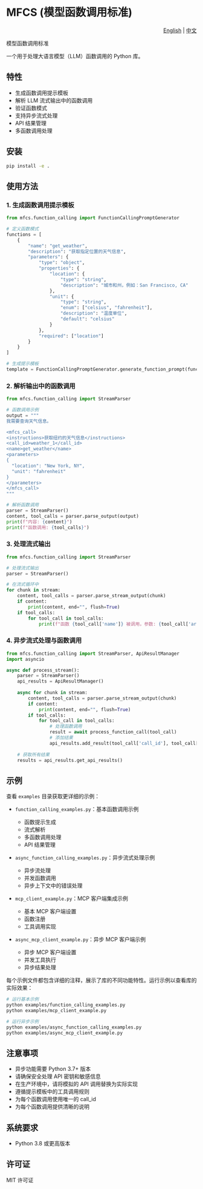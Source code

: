 # MFCS (模型函数调用标准)

<div align="right">
  <a href="README.md">English</a> | 
  <a href="README_CN.md">中文</a>
</div>

模型函数调用标准

一个用于处理大语言模型（LLM）函数调用的 Python 库。

## 特性

- 生成函数调用提示模板
- 解析 LLM 流式输出中的函数调用
- 验证函数模式
- 支持异步流式处理
- API 结果管理
- 多函数调用处理

## 安装

```bash
pip install -e .
```

## 使用方法

### 1. 生成函数调用提示模板

```python
from mfcs.function_calling import FunctionCallingPromptGenerator

# 定义函数模式
functions = [
    {
        "name": "get_weather",
        "description": "获取指定位置的天气信息",
        "parameters": {
            "type": "object",
            "properties": {
                "location": {
                    "type": "string",
                    "description": "城市和州，例如：San Francisco, CA"
                },
                "unit": {
                    "type": "string",
                    "enum": ["celsius", "fahrenheit"],
                    "description": "温度单位",
                    "default": "celsius"
                }
            },
            "required": ["location"]
        }
    }
]

# 生成提示模板
template = FunctionCallingPromptGenerator.generate_function_prompt(functions)
```

### 2. 解析输出中的函数调用

```python
from mfcs.function_calling import StreamParser

# 函数调用示例
output = """
我需要查询天气信息。

<mfcs_call>
<instructions>获取纽约的天气信息</instructions>
<call_id>weather_1</call_id>
<name>get_weather</name>
<parameters>
{
  "location": "New York, NY",
  "unit": "fahrenheit"
}
</parameters>
</mfcs_call>
"""

# 解析函数调用
parser = StreamParser()
content, tool_calls = parser.parse_output(output)
print(f"内容: {content}")
print(f"函数调用: {tool_calls}")
```

### 3. 处理流式输出

```python
from mfcs.function_calling import StreamParser

# 处理流式输出
parser = StreamParser()

# 在流式循环中
for chunk in stream:
    content, tool_calls = parser.parse_stream_output(chunk)
    if content:
        print(content, end="", flush=True)
    if tool_calls:
        for tool_call in tool_calls:
            print(f"函数 {tool_call['name']} 被调用，参数: {tool_call['arguments']}")
```

### 4. 异步流式处理与函数调用

```python
from mfcs.function_calling import StreamParser, ApiResultManager
import asyncio

async def process_stream():
    parser = StreamParser()
    api_results = ApiResultManager()
    
    async for chunk in stream:
        content, tool_calls = parser.parse_stream_output(chunk)
        if content:
            print(content, end="", flush=True)
        if tool_calls:
            for tool_call in tool_calls:
                # 处理函数调用
                result = await process_function_call(tool_call)
                # 添加结果
                api_results.add_result(tool_call['call_id'], tool_call['name'], result)
    
    # 获取所有结果
    results = api_results.get_api_results()
```

## 示例

查看 `examples` 目录获取更详细的示例：

- `function_calling_examples.py`：基本函数调用示例
  - 函数提示生成
  - 流式解析
  - 多函数调用处理
  - API 结果管理

- `async_function_calling_examples.py`：异步流式处理示例
  - 异步流处理
  - 并发函数调用
  - 异步上下文中的错误处理

- `mcp_client_example.py`：MCP 客户端集成示例
  - 基本 MCP 客户端设置
  - 函数注册
  - 工具调用实现

- `async_mcp_client_example.py`：异步 MCP 客户端示例
  - 异步 MCP 客户端设置
  - 并发工具执行
  - 异步结果处理

每个示例文件都包含详细的注释，展示了库的不同功能特性。运行示例以查看库的实际效果：

```bash
# 运行基本示例
python examples/function_calling_examples.py
python examples/mcp_client_example.py

# 运行异步示例
python examples/async_function_calling_examples.py
python examples/async_mcp_client_example.py
```

## 注意事项

- 异步功能需要 Python 3.7+ 版本
- 请确保安全处理 API 密钥和敏感信息
- 在生产环境中，请将模拟的 API 调用替换为实际实现
- 遵循提示模板中的工具调用规则
- 为每个函数调用使用唯一的 call_id
- 为每个函数调用提供清晰的说明

## 系统要求

- Python 3.8 或更高版本

## 许可证

MIT 许可证 